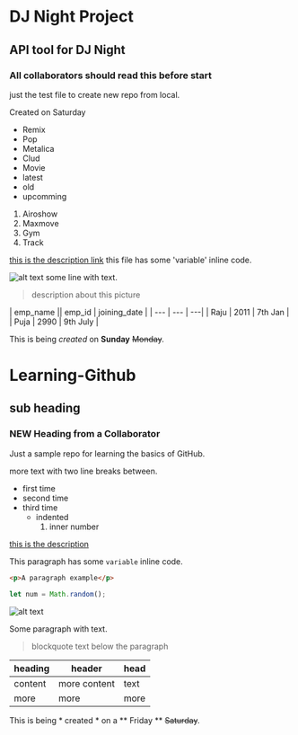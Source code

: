 # DJ Night Project
## API tool for DJ Night
### All collaborators should read this before start

just the test file to create new repo from local.

Created on Saturday

- Remix
- Pop
- Metalica
- Clud
- Movie
 - latest
 - old
 - upcomming
  1. Airoshow
  2. Maxmove
  3. Gym
  4. Track

  [this is the description link](https://github.com/Singhprakash91/djnight)
  this file has some 'variable' inline code.

  ![alt	text](http://picsum.photos/200/200)
  some line with text.	
  >description about this picture

  | emp_name || emp_id | joining_date |
  | --- | --- | ---|
  | Raju | 2011 | 7th Jan |
  | Puja | 2990 | 9th July |

  This is being *created* on **Sunday** ~~Monday~~.



  # Learning-Github
## sub heading
### NEW Heading from a Collaborator

Just a sample repo for learning the basics of GitHub.

more text with two line breaks between.

- first time
- second time
- third time
  - indented
    1. inner number

[this is the description](http://www.github.com)

This paragraph has some `variable` inline code.

```html
<p>A paragraph example</p>
```
```javascript
let num = Math.random();
```

![alt text](http://picsum.photos/200/200)

Some paragraph with text.
> blockquote text below the paragraph

| heading | header | head |
| --- | --- | --- |
| content | more content | text |
| more | more | more |

This is being * created * on a ** Friday ** ~~Saturday~~.





